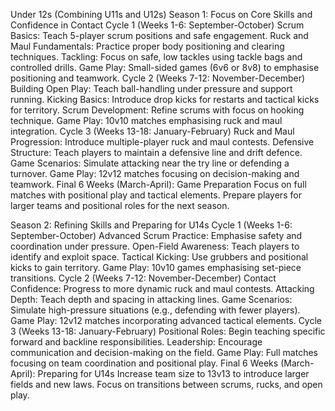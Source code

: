 Under 12s (Combining U11s and U12s)
Season 1: Focus on Core Skills and Confidence in Contact
Cycle 1 (Weeks 1-6: September-October)
Scrum Basics: Teach 5-player scrum positions and safe engagement.
Ruck and Maul Fundamentals: Practice proper body positioning and clearing techniques.
Tackling: Focus on safe, low tackles using tackle bags and controlled drills.
Game Play: Small-sided games (6v6 or 8v8) to emphasise positioning and teamwork.
Cycle 2 (Weeks 7-12: November-December)
Building Open Play: Teach ball-handling under pressure and support running.
Kicking Basics: Introduce drop kicks for restarts and tactical kicks for territory.
Scrum Development: Refine scrums with focus on hooking technique.
Game Play: 10v10 matches emphasising ruck and maul integration.
Cycle 3 (Weeks 13-18: January-February)
Ruck and Maul Progression: Introduce multiple-player ruck and maul contests.
Defensive Structure: Teach players to maintain a defensive line and drift defence.
Game Scenarios: Simulate attacking near the try line or defending a turnover.
Game Play: 12v12 matches focusing on decision-making and teamwork.
Final 6 Weeks (March-April): Game Preparation
Focus on full matches with positional play and tactical elements.
Prepare players for larger teams and positional roles for the next season.

Season 2: Refining Skills and Preparing for U14s
Cycle 1 (Weeks 1-6: September-October)
Advanced Scrum Practice: Emphasise safety and coordination under pressure.
Open-Field Awareness: Teach players to identify and exploit space.
Tactical Kicking: Use grubbers and positional kicks to gain territory.
Game Play: 10v10 games emphasising set-piece transitions.
Cycle 2 (Weeks 7-12: November-December)
Contact Confidence: Progress to more dynamic ruck and maul contests.
Attacking Depth: Teach depth and spacing in attacking lines.
Game Scenarios: Simulate high-pressure situations (e.g., defending with fewer players).
Game Play: 12v12 matches incorporating advanced tactical elements.
Cycle 3 (Weeks 13-18: January-February)
Positional Roles: Begin teaching specific forward and backline responsibilities.
Leadership: Encourage communication and decision-making on the field.
Game Play: Full matches focusing on team coordination and positional play.
Final 6 Weeks (March-April): Preparing for U14s
Increase team size to 13v13 to introduce larger fields and new laws.
Focus on transitions between scrums, rucks, and open play.
